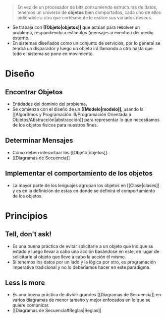 > En vez de un procesador de bits consumiendo estructuras de datos, tenemos un universo de **objetos** bien comportados, cada uno de ellos pidiéndole a otro que cortésmente le realice sus variados deseos.

- Se trabaja con **[[Objeto|objetos]]** que actúan para resolver un problema, respondiendo a estímulos (mensajes o eventos) del medio externo. 
- En sistemas diseñados como un conjunto de servicios, por lo general se tendrá un disparador y luego un objeto irá llamando a otro hasta que todo el sistema se pone en movimiento.

# Diseño

## Encontrar Objetos

- Entidades del dominio del problema.
- Se comienza con el diseño de un **[[Modelo|modelo]]**, usando la [[Algoritmos y Programación III/Programación Orientada a Objetos/Abstracción|abstracción]] para representar lo que necesitamos de los objetos físicos para nuestros fines.
## Determinar Mensajes

- Cómo deben interactuar los [[Objeto|objetos]].
- [[Diagramas de Secuencia]] 

## Implementar el comportamiento de los objetos

- La mayor parte de los lenguajes agrupan los objetos en [[Clase|clases]] y es en la definición de estas en donde se definirá el comportamiento de los objetos.

# Principios

## Tell, don't ask!

- Es una buena práctica de evitar solicitarle a un objeto que indique su estado y luego llevar a cabo una acción basándose en este, en lugar de solicitarle al objeto que lleve a cabo la acción él mismo.
- Si tenemos los datos por un lado y la lógica por otro, es programación imperativa tradicional y no lo deberíamos hacer en este paradigma.

## Less is more

- Es una buena práctica de dividir grandes [[Diagramas de Secuencia]] en varios diagramas de menor tamaño y mejor enfocados en lo que se quiere comunicar.
- [[Diagramas de Secuencia#Reglas|Reglas]]
